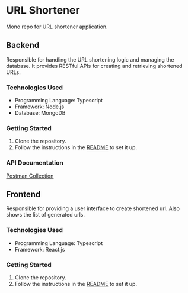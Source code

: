 # URL Shortener

Mono repo for URL shortener application.

## Backend

Responsible for handling the URL shortening logic and managing the database. It provides RESTful APIs for creating and retrieving shortened URLs.

### Technologies Used

- Programming Language: Typescript
- Framework: Node.js
- Database: MongoDB

### Getting Started

1. Clone the repository.
2. Follow the instructions in the [README](backend/README.md) to set it up.

### API Documentation

[Postman Collection](https://elements.getpostman.com/redirect?entityId=16456779-ffe61998-e5db-401b-9aa5-558bfd1e6a00&entityType=collection)

## Frontend

Responsible for providing a user interface to create shortened url. Also shows the list of generated urls.

### Technologies Used

- Programming Language: Typescript
- Framework: React.js

### Getting Started

1. Clone the repository.
2. Follow the instructions in the [README](frontend/README.md) to set it up.

